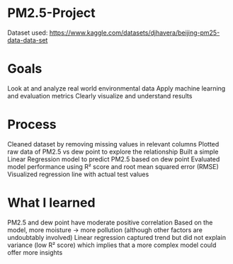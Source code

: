 # PM2.5-Project
Dataset used: https://www.kaggle.com/datasets/djhavera/beijing-pm25-data-data-set

# Goals
Look at and analyze real world environmental data
Apply machine learning and evaluation metrics
Clearly visualize and understand results

# Process
Cleaned dataset by removing missing values in relevant columns
Plotted raw data of PM2.5 vs dew point to explore the relationship
Built a simple Linear Regression model to predict PM2.5 based on dew point
Evaluated model performance using R² score and root mean squared error (RMSE)
Visualized regression line with actual test values

# What I learned
PM2.5 and dew point have moderate positive correlation
Based on the model, more moisture -> more pollution (although other factors are undoubtably involved)
Linear regression captured trend but did not explain variance (low R² score) which implies that a more complex model could offer more insights
